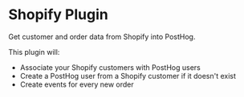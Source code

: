 # Shopify Plugin

Get customer and order data from Shopify into PostHog.

This plugin will:

* Associate your Shopify customers with PostHog users
* Create a PostHog user from a Shopify customer if it doesn't exist
* Create events for every new order